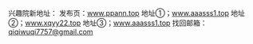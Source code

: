 
兴趣院新地址：
发布页：www.ppann.top
地址①；www.aaasss1.top
地址②；www.xqyy22.top
地址③；www.aaasss1.top
找回邮箱：qiqiwuqi7757@gmail.com
